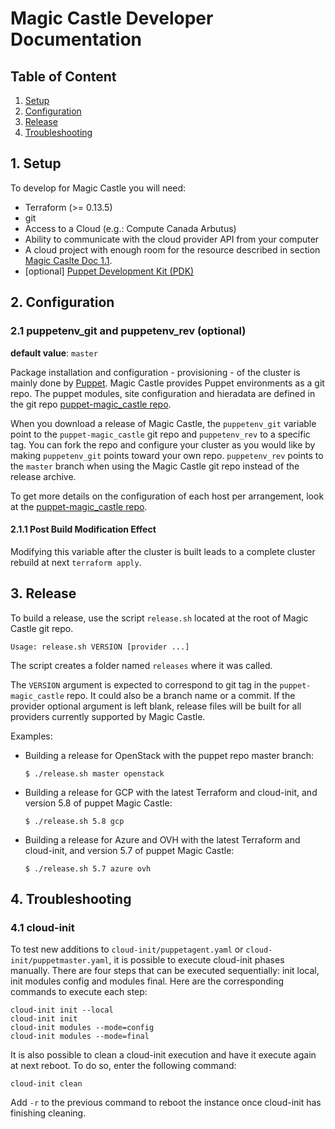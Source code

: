 # Magic Castle Developer Documentation

## Table of Content

1. [Setup](#1-setup)
2. [Configuration](#2-configuration)
3. [Release](#3-release)
4. [Troubleshooting](#4-troubleshooting)

## 1. Setup

To develop for Magic Castle you will need:
* Terraform (>= 0.13.5)
* git
* Access to a Cloud (e.g.: Compute Canada Arbutus)
* Ability to communicate with the cloud provider API from your computer
* A cloud project with enough room for the resource described in section [Magic Caslte Doc 1.1](README.md#11-quotas).
* [optional] [Puppet Development Kit (PDK)](https://puppet.com/docs/pdk/1.x/pdk.html)


## 2. Configuration

### 2.1 puppetenv_git and puppetenv_rev (**optional**)

**default value**: `master`

Package installation and configuration - provisioning - of the cluster
is mainly done by [Puppet](https://en.wikipedia.org/wiki/Puppet_(software)).
Magic Castle provides Puppet environments as a git repo. The puppet modules,
site configuration and hieradata are defined in the git repo
[puppet-magic_castle repo](https://github.com/ComputeCanada/puppet-magic_castle/).

When you download a release of Magic Castle, the `puppetenv_git` variable point to
the `puppet-magic_castle` git repo and `puppetenv_rev` to a specific tag. You can
fork the repo and configure your cluster as you would like by making `puppetenv_git`
points toward your own repo. `puppetenv_rev` points to the `master` branch when
using the Magic Castle git repo instead of the release archive.

To get more details on the configuration of each host per arrangement,
look at the [puppet-magic_castle repo](https://github.com/ComputeCanada/puppet-magic_castle/).

#### 2.1.1 Post Build Modification Effect

Modifying this variable after the cluster is built leads to a complete
cluster rebuild at next `terraform apply`.

## 3. Release

To build a release, use the script `release.sh` located at the root of Magic Castle git repo.
```
Usage: release.sh VERSION [provider ...]
```
The script creates a folder named `releases` where it was called.

The `VERSION` argument is expected to correspond to git tag in the `puppet-magic_castle` repo.
It could also be a branch name or a commit. If the provider optional argument is left blank,
release files will be built for all providers currently supported by Magic Castle.

Examples:

- Building a release for OpenStack with the puppet repo master branch:
    ```
    $ ./release.sh master openstack
    ```
- Building a release for GCP with the latest Terraform and cloud-init, and version 5.8 of puppet
Magic Castle:
    ``` 
    $ ./release.sh 5.8 gcp
    ```
- Building a release for Azure and OVH with the latest Terraform and cloud-init, and version 5.7 of puppet
Magic Castle:
    ```
    $ ./release.sh 5.7 azure ovh
    ```

## 4. Troubleshooting


### 4.1 cloud-init

To test new additions to `cloud-init/puppetagent.yaml` or `cloud-init/puppetmaster.yaml`, it is possible to
execute cloud-init phases manually. There are four steps that can be executed sequentially: init local, init
modules config and modules final. Here are the corresponding commands to execute each step:
```
cloud-init init --local
cloud-init init
cloud-init modules --mode=config
cloud-init modules --mode=final
```

It is also possible to clean a cloud-init execution and have it execute again at next reboot. To do so, enter
the following command:
```
cloud-init clean
```
Add `-r` to the previous command to reboot the instance once cloud-init has finishing cleaning.